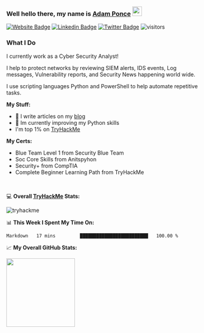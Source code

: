 ### Well hello there, my name is <a href="https://adamcysec.github.io/" target="_blank">Adam Ponce</a> <img src="https://media.giphy.com/media/hvRJCLFzcasrR4ia7z/giphy.gif" width="25px">


[![Website Badge](https://img.shields.io/badge/Website-3b5998?style=flat-square&logo=google-chrome&logoColor=white)](https://adamcysec.github.io/)
[![Linkedin Badge](https://img.shields.io/badge/-LinkedIn-0e76a8?style=flat-square&logo=Linkedin&logoColor=white)](https://www.linkedin.com/in/adamponce/)
[![Twitter Badge](https://img.shields.io/badge/-Twitter-00acee?style=flat-square&logo=Twitter&logoColor=white)](https://twitter.com/AdamCySec)
![visitors](https://visitor-badge.glitch.me/badge?page_id=adamcysec.474408138.issue.1)

### What I Do
I currently work as a Cyber Security Analyst! 

I help to protect networks by reviewing SIEM alerts, IDS events, Log messages, Vulnerability reports, and Security News happening world wide.  

I use scripting languages Python and PowerShell to help automate repetitive tasks.

**My Stuff:**
- 📝 I write articles on my [blog](https://adamcysec.github.io/blog/)
- :snake: Im currently improving my Python skills
- I'm top 1% on [TryHackMe](https://tryhackme.com/p/adaminfosec) 

**My Certs:**
- Blue Team Level 1 from Security Blue Team
- Soc Core Skills from Anitspyhon
- Security+ from CompTIA
- Complete Beginner Learning Path from TryHackMe

</br>

:computer: **Overall [TryHackMe](https://tryhackme.com/p/adaminfosec) Stats:**

![tryhackme](https://tryhackme-badges.s3.amazonaws.com/adaminfosec.png)

📊 **This Week I Spent My Time On:**
<!--START_SECTION:waka-->

```text
Markdown   17 mins         █████████████████████████   100.00 %
```

<!--END_SECTION:waka-->


📈 **My Overall GitHub Stats:**

<img height="180em" src="https://github-readme-stats.vercel.app/api?username=adamcysec&show_icons=true&hide_border=true&&count_private=true&include_all_commits=true" />
